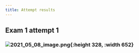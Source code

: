 ```yaml
---
title: Attempt results
---
```


## Exam 1 attempt 1
### ![2021_05_08_image.png](https://cdn.logseq.com/%2F19d8129d-f0d6-41c0-a53b-bbfce3d097ca3c5f00e9-9641-4f90-a09a-1c96d74b13812021_05_08_image.png?Expires=4774094417&Signature=JTBc0yIT7j~IKLn1HQYGtkgrQnzjXMprQ5-sXipfUdNw6ykuo8mXEs5KrDm9jnGCzGPiB14zWTEj9OEczbpzCFE5CdxxbzyiQ8waTELkz9Vscp7mGSQIHkQwtTAyigcPYzfaWX6JPoba3weFqsMpoz8GMh0z1yVhaWC9RRU3h8hMOzRyJw35xoSbEQYa2Bk732CmG9-s4yRyzdjnWoHXmMxTp7WK2~-ajee6nBtr6sy7-alUJhOheAEHuWvLjWMQALUz8UVGC~ypBDxPP8GRbq4gxQuoYSlvErF1JPKVwUIVBaptm97tU8mjQm2hBYy4LkSrNBUbMcuxxWFDcdQ1QQ__&Key-Pair-Id=APKAJE5CCD6X7MP6PTEA){:height 328, :width 652}
